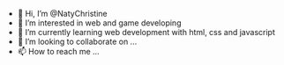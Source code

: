 - 👋 Hi, I’m @NatyChristine
- 👀 I’m interested in web and game developing 
- 🌱 I’m currently learning web development with html, css and javascript
- 💞️ I’m looking to collaborate on ...
- 📫 How to reach me ...

<!---
NatyChristine/NatyChristine is a ✨ special ✨ repository because its `README.md` (this file) appears on your GitHub profile.
You can click the Preview link to take a look at your changes.
--->
